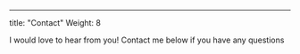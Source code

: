 ---
title: "Contact"
Weight: 8

I would love to hear from you!
Contact me below if you have any questions
